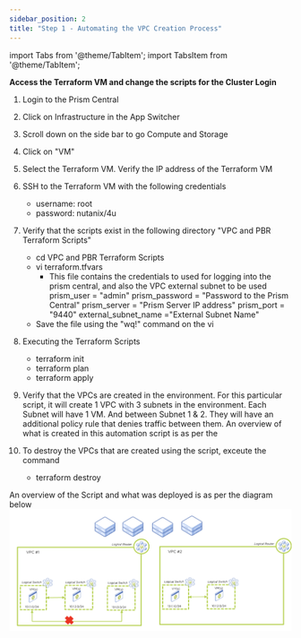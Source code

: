 ```yaml
---
sidebar_position: 2
title: "Step 1 - Automating the VPC Creation Process"
---
```



import Tabs from '@theme/TabItem';
import TabsItem from '@theme/TabItem';

**Access the Terraform VM and change the scripts for the Cluster Login**

1.  Login to the Prism Central 
2.  Click on Infrastructure in the App Switcher
3.  Scroll down on the side bar to go Compute and Storage
4.  Click on "VM" 
5.  Select the Terraform VM. Verify the IP address of the Terraform VM 
6.  SSH to the Terraform VM with the following credentials
    - username:     root
    - password:     nutanix/4u
7.  Verify that the scripts exist in the following directory "VPC and PBR Terraform Scripts"
    - cd VPC and PBR Terraform Scripts
    - vi terraform.tfvars
        -   This file contains the credentials to used for logging into the prism central, and also the VPC external subnet to be used
        prism_user = "admin"
        prism_password = "Password to the Prism Central"
        prism_server = "Prism Server IP address"
        prism_port = "9440"
        external_subnet_name ="External Subnet Name"
    - Save the file using the "wq!" command on the vi 

8.  Executing the Terraform Scripts
    - terraform init
    - terraform plan
    - terraform apply

9.  Verify that the VPCs are created in the environment. For this particular script, it will create 1 VPC with 3 subnets in the environment. Each Subnet will have 1 VM. And between Subnet 1 & 2. They will have an additional policy rule that denies traffic between them. An overview of what is created in this automation script is as per the  

10. To destroy the VPCs that are created using the script, exceute the command
    - terraform destroy

An overview of the Script and what was deployed is as per the diagram below 
    ![](img/terraform_vpc.png)

